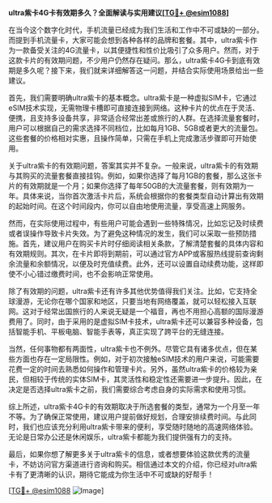 **ultra紫卡4G卡有效期多久？全面解读与实用建议[[TG💪+ @esim1088](https://t.me/s/esim1088)]**

在当今这个数字化时代，手机流量已经成为我们生活和工作中不可或缺的一部分。而提到手机流量卡，大家可能会想到各种各样的品牌和套餐。其中，ultra紫卡作为一款备受关注的4G流量卡，以其便捷性和性价比吸引了众多用户。然而，对于这款卡片的有效期问题，不少用户仍然存在疑问。那么，ultra紫卡4G卡到底有效期是多久呢？接下来，我们就来详细解答这一问题，并结合实际使用场景给出一些建议。

首先，我们需要明确ultra紫卡的基本概念。ultra紫卡是一种虚拟SIM卡，它通过eSIM技术实现，无需物理卡槽即可直接连接到网络。这种卡片的优点在于灵活、便携，且支持多设备共享，非常适合经常出差或旅行的人群。在选择流量套餐时，用户可以根据自己的需求选择不同档位，比如每月1GB、5GB或者更大的流量包。这些套餐的价格相对实惠，且操作简单，只需在手机上完成激活步骤即可开始使用。

关于ultra紫卡的有效期问题，答案其实并不复杂。一般来说，ultra紫卡的有效期与其购买的流量套餐直接挂钩。例如，如果你选择了每月1GB的套餐，那么这张卡片的有效期就是一个月；如果你选择了每年50GB的大流量套餐，则有效期为一年。具体来说，当你首次激活卡片后，系统会根据你的套餐类型自动计算出有效期的起始时间。在这个时间段内，你可以自由地使用流量，享受高速上网服务。

然而，在实际使用过程中，有些用户可能会遇到一些特殊情况，比如忘记及时续费或者误操作导致卡片失效。为了避免这种情况的发生，我们可以采取一些预防措施。首先，建议用户在购买卡片时仔细阅读相关条款，了解清楚套餐的具体内容和有效期规则。其次，在卡片即将到期前，可以通过官方APP或客服热线提前查询剩余流量和余额情况，以便及时充值续费。此外，还可以设置自动续费功能，这样即使不小心错过缴费时间，也不会影响正常使用。

除了有效期的问题，ultra紫卡还有许多其他优势值得我们关注。比如，它支持全球漫游，无论你在哪个国家和地区，只要当地有网络覆盖，就可以轻松接入互联网。这对于经常出国旅行的人来说无疑是一个福音，再也不用担心高额的国际漫游费用了。同时，由于采用的是虚拟SIM卡技术，ultra紫卡还可以兼容多种设备，包括智能手机、平板电脑、智能手表等，真正实现了跨平台的无缝连接。

当然，任何事物都有两面性，ultra紫卡也不例外。尽管它具有诸多优点，但在某些方面也存在一定局限性。例如，对于初次接触eSIM技术的用户来说，可能需要花费一定的时间去熟悉如何操作和管理卡片。另外，虽然ultra紫卡的价格较为亲民，但相较于传统的实体SIM卡，其灵活性和稳定性还需要进一步提升。因此，在决定是否选择ultra紫卡之前，我们需要综合考虑自身的实际需求和使用习惯。

综上所述，ultra紫卡4G卡的有效期取决于所选套餐的类型，通常为一个月至一年不等。为了确保正常使用，建议用户提前做好规划，合理安排续费时间。与此同时，我们也应该充分利用ultra紫卡带来的便利，享受随时随地的高速网络体验。无论是日常办公还是休闲娱乐，ultra紫卡都能为我们提供强有力的支持。

最后，如果你想了解更多关于ultra紫卡的信息，或者想要体验这款优秀的流量卡，不妨访问官方渠道进行咨询和购买。相信通过本文的介绍，你已经对ultra紫卡有了更清晰的认识，期待它能成为你生活中不可或缺的好帮手！

[[TG💪+ @esim1088](https://t.me/s/esim1088) ![Image](https://i.postimg.cc/4NQfJmqS/Snipaste-2025-05-13-00-14-12.png)]